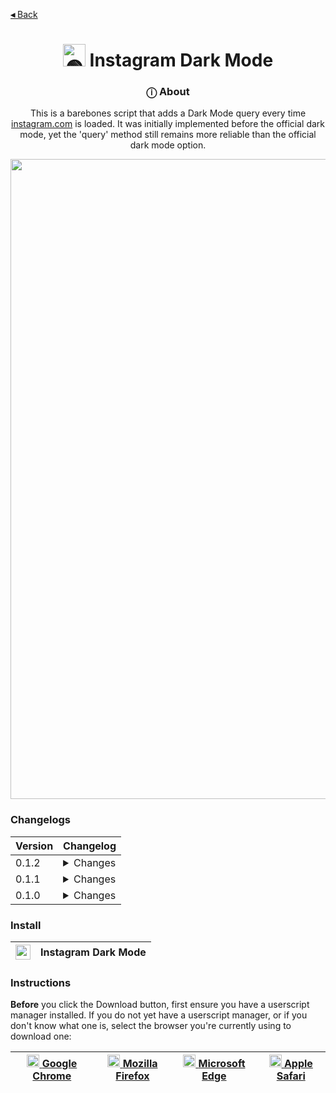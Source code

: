 [**◂** Back](https://github.com/QuarTheDev/userscripts#-quars-userscripts)

<h1 align="center"><a href="#"><img src="https://raw.githubusercontent.com/QuarTheDev/userscripts/main/assets/logos/instagram-dark-512.png" width="36px" alt="🟢" title="Instagram Dark Mode"></a> Instagram Dark Mode </h1>

<h3 align="center">ⓘ About</h3>

<p align=center>This is a barebones script that adds a Dark Mode query every time <a href="https://instagram.com/">instagram.com</a> is loaded. It was initially implemented before the official dark mode, yet the 'query' method still remains more reliable than the official dark mode option.</p>

<p align="center">
  <a href="#">
  <img src="https://raw.githubusercontent.com/QuarTheDev/userscripts/main/.github/images/instagram-dark-preview.png" width="1024px" alt="🤔" title="Preview" />
  </a>
</p>

### Changelogs

|Version|Changelog|
|-|-|
|0.1.2|<details><summary>Changes<br></summary> - Implemented redesign icon </details>|
|0.1.1|<details><summary>Changes<br></summary> - Implemented function syntax </details>|
|0.1.0| <details><summary>Changes<br></summary> - Initial commit</details>|

### Install

|<a href="https://raw.githubusercontent.com/QuarTheDev/userscripts/main/instagram-dark.user.js"><img src="https://github.com/QuarTheDev/userscripts/blob/main/.github/images/download.png?raw=true" width="24px" alt="⬇️" title="Install Userscript">|**Instagram Dark Mode**
|-|-|

### Instructions
**Before** you click the Download button, first ensure you have a userscript manager installed.
If you do not yet have a userscript manager, or if you don't know what one is, select the browser you're currently using to download one:

<a href=https://chrome.google.com/webstore/detail/violent-monkey/jinjaccalgkegednnccohejagnlnfdag><img src="https://violentmonkey.github.io/static/8cc7a9ead9c41330ebc5e5e4e6fa5a52/942f4/chrome.png" width="20px" alt="⏺"> [Google Chrome](https://chrome.google.com/webstore/detail/violent-monkey/jinjaccalgkegednnccohejagnlnfdag)|<a href=https://addons.mozilla.org/firefox/addon/violentmonkey/><img src="https://violentmonkey.github.io/static/b302ac873f1a2ebe23de71f9e88e0ff8/9d635/firefox.png" width="20px" alt="⏺"> [Mozilla Firefox](https://addons.mozilla.org/firefox/addon/violentmonkey/)|<a href=https://microsoftedge.microsoft.com/addons/detail/eeagobfjdenkkddmbclomhiblgggliao><img src="https://violentmonkey.github.io/static/c2d555bd768e2e4658e93229e4a2c51c/9d635/edge.png" width="20px" alt="⏺"> [Microsoft Edge](https://microsoftedge.microsoft.com/addons/detail/eeagobfjdenkkddmbclomhiblgggliao)|<a href=https://apps.apple.com/us/app/userscripts/id1463298887><img src="https://upload.wikimedia.org/wikipedia/commons/5/52/Safari_browser_logo.svg" width="20px" alt="⏺"> [Apple Safari](https://apps.apple.com/us/app/userscripts/id1463298887)
|-|-|-|-|